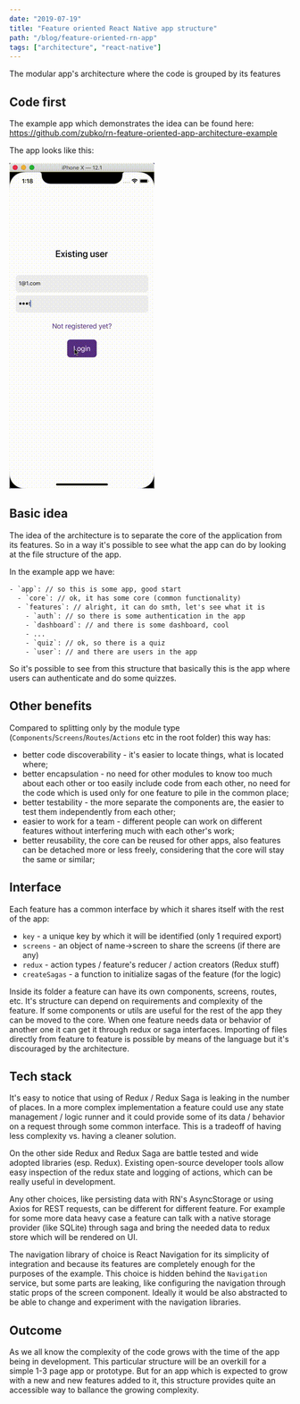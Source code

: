 ```yaml
---
date: "2019-07-19"
title: "Feature oriented React Native app structure"
path: "/blog/feature-oriented-rn-app"
tags: ["architecture", "react-native"]
---
```


The modular app's architecture where the code is grouped by its features

## Code first

The example app which demonstrates the idea can be found here: https://github.com/zubko/rn-feature-oriented-app-architecture-example

The app looks like this:

![App demo](https://github.com/zubko/rn-feature-oriented-app-architecture-example/raw/master/docs/rn-feature-oriented-app-architecture-example.gif)

## Basic idea

The idea of the architecture is to separate the core of the application from its features. So in a way it's possible to see what the app can do by looking at the file structure of the app.

In the example app we have:

```
- `app`: // so this is some app, good start
  - `core`: // ok, it has some core (common functionality)
  - `features`: // alright, it can do smth, let's see what it is
    - `auth`: // so there is some authentication in the app
    - `dashboard`: // and there is some dashboard, cool
    - ...
    - `quiz`: // ok, so there is a quiz
    - `user`: // and there are users in the app
```

So it's possible to see from this structure that basically this is the app where users can authenticate and do some quizzes.

## Other benefits

Compared to splitting only by the module type (`Components`/`Screens`/`Routes`/`Actions` etc in the root folder) this way has:

- better code discoverability - it's easier to locate things, what is located where;
- better encapsulation - no need for other modules to know too much about each other or too easily include code from each other, no need for the code which is used only for one feature to pile in the common place;
- better testability - the more separate the components are, the easier to test them independently from each other;
- easier to work for a team - different people can work on different features without interfering much with each other's work;
- better reusability, the core can be reused for other apps, also features can be detached more or less freely, considering that the core will stay the same or similar;

## Interface

Each feature has a common interface by which it shares itself with the rest of the app:

- `key` - a unique key by which it will be identified (only 1 required export)
- `screens` - an object of name->screen to share the screens (if there are any)
- `redux` - action types / feature's reducer / action creators (Redux stuff)
- `createSagas` - a function to initialize sagas of the feature (for the logic)

Inside its folder a feature can have its own components, screens, routes, etc. It's structure can depend on requirements and complexity of the feature. If some components or utils are useful for the rest of the app they can be moved to the core. When one feature needs data or behavior of another one it can get it through redux or saga interfaces. Importing of files directly from feature to feature is possible by means of the language but it's discouraged by the architecture.

## Tech stack

It's easy to notice that using of Redux / Redux Saga is leaking in the number of places. In a more complex implementation a feature could use any state management / logic runner and it could provide some of its data / behavior on a request through some common interface. This is a tradeoff of having less complexity vs. having a cleaner solution.

On the other side Redux and Redux Saga are battle tested and wide adopted libraries (esp. Redux). Existing open-source developer tools allow easy inspection of the redux state and logging of actions, which can be really useful in development.

Any other choices, like persisting data with RN's AsyncStorage or using Axios for REST requests, can be different for different feature. For example for some more data heavy case a feature can talk with a native storage provider (like SQLite) through saga and bring the needed data to redux store which will be rendered on UI.

The navigation library of choice is React Navigation for its simplicity of integration and because its features are completely enough for the purposes of the example. This choice is hidden behind the `Navigation` service, but some parts are leaking, like configuring the navigation through static props of the screen component. Ideally it would be also abstracted to be able to change and experiment with the navigation libraries.

## Outcome

As we all know the complexity of the code grows with the time of the app being in development. This particular structure will be an overkill for a simple 1-3 page app or prototype. But for an app which is expected to grow with a new and new features added to it, this structure provides quite an accessible way to ballance the growing complexity.
